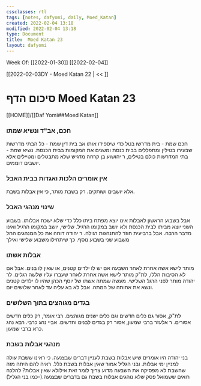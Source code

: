 ```yaml
---
cssclasses: rtl
tags: [notes, dafyomi, daily, Moed_Katan] 
created: 2022-02-04 13:18
modified: 2022-02-04 13:18
type: Document
title:  Moed Katan 23
layout: dafyomi
---
```

Week Of: [[2022-01-30]]
[[2022-02-04]]

[[2022-02-03DY - Moed Katan 22 | << ]] 

# סיכום הדף  Moed Katan 23

[[HOME]]/[[Daf Yomi##Moed Katan]]

### חכם, אב"ד ונשיא שמתו
חכם שמת - בית מדרשו בטל כדי שיספידו אותו
אב בית דין שמת - כל הבתי מדרשות שבעירו בטילין ומתפללים בבית כנסת ומשנים את המקומות בבית הכנסת.
נשיא שמת - בתי המדרשות כולם בטילים, ר יהושוע בן קרחה מדגיש שלא מתבטלים ומטיילים אלא יושבים דוממים.
### אין אומרים הלכות ואגדות בבית האבל
אלא יושבים ושותקים. רק בשבת מותר, כי אין אבלות בשבת.
### שינוי מנהגי האבל
אבל בשבוע הראשון לאבלות אינו יוצא מפתח ביתו כלל כדי שלא ישכח אבלותו.
בשבוע השני יוצא מביתו לבית הכנסת ולא יושב במקומו הרגיל. 
שלישי, יושב במקומו הרגיל ואינו מדבר הרבה. אבל ברביעית חוזר להתנהגות רגילה.
ר יהודה דוחה את כל המנהגים החל משבוע שני בשבוע נוסף. כך שיתחילו משבוע שלישי ואילך 
### אבלות אשתו
מותר לישא אשה אחרת לאחר השבעה אם יש לו ילדים קטנים, או שאין לו בנים. אבל אם לא הסיבות הללו, לת"ק מותר לישא אשה אחרת לאחר שעברו עליו שלשה רגלים. לר יהודה מותר לפני הרגל השלישי.
מעשה שמתה אשתו של יוסף הכהן שהיו לו ילדים קטנים ונשא את אחותה של המתה. אבל לא בא עליה עד לאחר שלושים יום.
### בגדים מגוהצים בתוך השלושים
לת"ק, אסור גם כלים חדשים וגם כלים ישנים מגוהצים.
רבי אומר, רק כלים חדשים אסורים.
ר אלעזר ברבי שמעון, אסור רק בגדים לבנים וחדשים.
אביי נהג כרבי. רבא נהג כרא ברבי שמעון.
### מנהגי אבלות בשבת
בני יהודה היו אומרים שיש אבלות בשבת לעניין דברים שבצנעה. כי ראינו ששבת עולה למניין ימי אבלות.
ובני הגליל אמור שאין אבלות בשבת כלל. ראיה להם היתה מזה שהשבת לא מפסיקה את השבעה מדוע צריך לומר זאת אילולא שאין אבלות?
להלכה רואים ששמואל פסק שלא נוהגים אבלות בשבת גם בדברים שבצנעה.(-כמו בני הגליל)